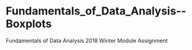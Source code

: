 # Fundamentals_of_Data_Analysis--Boxplots
Fundamentals of Data Analysis 2018 Winter Module Assignment
